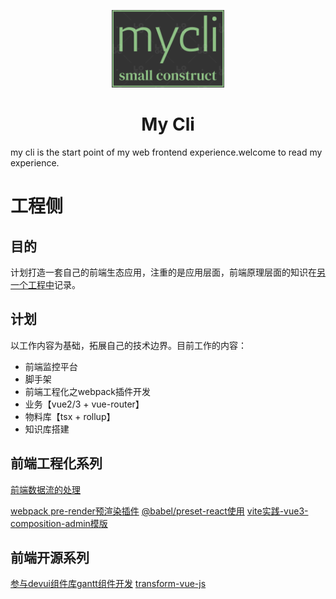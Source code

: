 <p align="center"><img alt="DevUI Logo" src="/packages/my-cli/assets/logo.png" width="180" style="max-width:100%;">
</p>

<h1 align="center">
  <a target="_blank">My Cli</a>
</h1>

my cli is the start point of my web frontend experience.welcome to read my experience.


# 工程侧
## 目的


计划打造一套自己的前端生态应用，注重的是应用层面，前端原理层面的知识在[另一个工程中](https://github.com/liuyingbin1922/all-in-one/tree/master/packages/blog)记录。


## 计划


以工作内容为基础，拓展自己的技术边界。目前工作的内容：

  - 前端监控平台
  - 脚手架
  - 前端工程化之webpack插件开发
  - 业务【vue2/3 + vue-router】
  - 物料库【tsx + rollup】
  - 知识库搭建


## 前端工程化系列

[前端数据流的处理](https://mp.weixin.qq.com/s?__biz=Mzg3OTU1NzQ0NQ==&mid=2247484134&idx=1&sn=5c819173f8e8af92407b514ec2905630&chksm=cf03ecccf87465daebb6b6ee0b82354a1c57a6ed23dcfdd4aa47fc947e39e5e502b14044ca8b&token=1744438629&lang=zh_CN#rd)

[webpack pre-render预渲染插件]()
[@babel/preset-react使用]()
[vite实践-vue3-composition-admin模版](https://github.com/RainManGO/vue3-composition-admin)


## 前端开源系列
[参与devui组件库gantt组件开发](https://gitee.com/devui/vue-devui)
[transform-vue-js]()